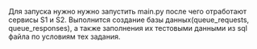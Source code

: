Для запуска нужно нужно запустить main.py после чего отработают сервисы S1 и S2. Выполнится создание базы данных(queue_requests, queue_responses), а также заполнения их тестовыми данными из sql файла по условиям тех задания. 